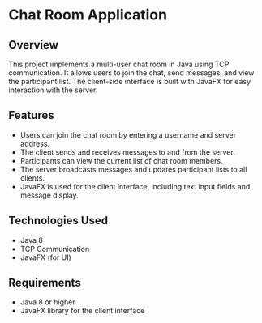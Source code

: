 # Chat Room Application

## Overview
This project implements a multi-user chat room in Java using TCP communication. 
It allows users to join the chat, send messages, and view the participant list. 
The client-side interface is built with JavaFX for easy interaction with the server.

## Features
- Users can join the chat room by entering a username and server address.
- The client sends and receives messages to and from the server.
- Participants can view the current list of chat room members.
- The server broadcasts messages and updates participant lists to all clients.
- JavaFX is used for the client interface, including text input fields and message display.

## Technologies Used
- Java 8
- TCP Communication
- JavaFX (for UI)

## Requirements
- Java 8 or higher
- JavaFX library for the client interface
